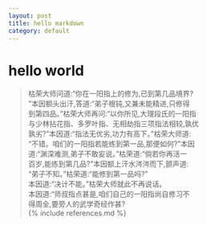 ```yaml
---
layout: post 
title: hello markdown 
category: default
---
```

# hello world

> 枯荣大师问道:“你在一阳指上的修为,已到第几品境界?  
”本因额头出汗,答道:“弟子根钝,又兼未能精进,只修得  
到第四品。”枯荣大师再问:“以你所见,大理段氏的一阳指  
与少林拈花指、多罗叶指、无相劫指三项指法相较,孰优  
孰劣?”本因道:“指法无优劣,功力有高下。”枯荣大师道:  
“不错。咱们的一阳指若能练到第一品,那便如何?”本因  
道:“渊深难测,弟子不敢妄说。”枯荣道:“倘若你再活一  
百岁,能练到第几品?”本因额上汗水涔涔而下,颤声道:  
“弟子不知。”枯荣道:“能修到第一品吗?”   
本因道:“决计不能。”枯荣大师就此不再说话。    
本因道:“师叔指点甚是,咱们自己的一阳指尚自修习不    
得周全,要旁人的武学奇经作甚?    	
{% include references.md %}
